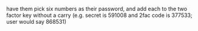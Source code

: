 have them pick six numbers as their password, and add each to the two factor key without a carry (e.g. secret is 591008 and 2fac code is 377533; user would say 868531)
